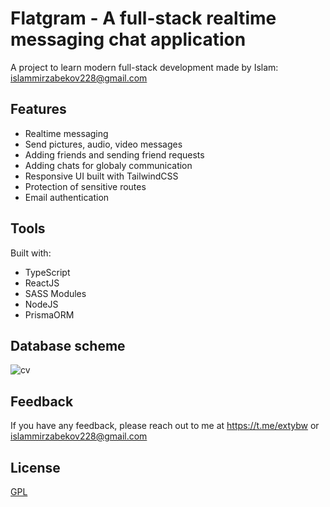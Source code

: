 # Flatgram - A full-stack realtime messaging chat application

A project to learn modern full-stack development made by Islam: islammirzabekov228@gmail.com

## Features

- Realtime messaging
- Send pictures, audio, video messages
- Adding friends and sending friend requests
- Adding chats for globaly communication
- Responsive UI built with TailwindCSS
- Protection of sensitive routes
- Email authentication

## Tools
Built with:
- TypeScript
- ReactJS
- SASS Modules
- NodeJS
- PrismaORM

## Database scheme
![cv](https://github.com/uwuichimaru/flatgram/releases/download/scheme/infologicalScheme.jpg)

## Feedback

If you have any feedback, please reach out to me at https://t.me/extybw or islammirzabekov228@gmail.com

## License

[GPL]([https://www.gnu.org/licenses/gpl-3.0.html)

